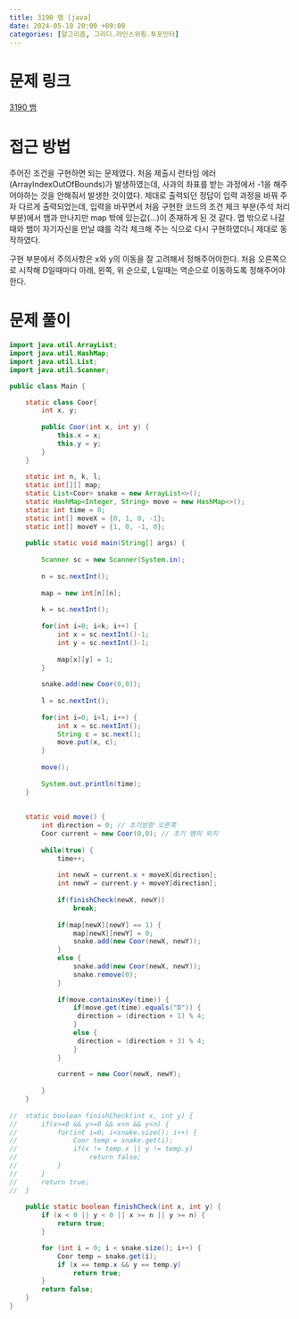 ```yaml
---
title: 3190 뱀 [java]
date: 2024-05-10 20:00 +09:00
categories: [알고리즘, 그리디.라인스위핑.투포인터]
---
```

# 문제 링크
[3190 뱀](https://www.acmicpc.net/problem/3190)

# 접근 방법
주어진 조건을 구현하면 되는 문제였다. 처음 제출시 런타임 에러(ArrayIndexOutOfBounds)가 발생하였는데, 사과의 좌표를 받는 과정에서 -1을 해주어야하는 것을 안해줘서 발생한 것이였다. 제대로 출력되던 정답이 입력 과정을 바꿔 주자 다르게 출력되었는데, 입력을 바꾸면서 처음 구현한 코드의 조건 체크 부분(주석 처리 부분)에서 뱀과 만나지만 map 밖에 있는값(...)이 존재하게 된 것 같다. 맵 밖으로 나갈때와 뱀이 자기자신을 만날 떄를 각각 체크해 주는 식으로 다시 구현하였더니 제대로 동작하였다.

구현 부분에서 주의사항은 x와 y의 이동을 잘 고려해서 정해주어야한다. 처음 오른쪽으로 시작해 D일때마다 아래, 왼쪽, 위 순으로, L일때는 역순으로 이동하도록 정해주어야한다.

# 문제 풀이
```java
import java.util.ArrayList;
import java.util.HashMap;
import java.util.List;
import java.util.Scanner;

public class Main {

	static class Coor{
		int x, y;
		
		public Coor(int x, int y) {
			this.x = x;
			this.y = y;
		}
	}
	
	static int n, k, l;
	static int[][] map;
	static List<Coor> snake = new ArrayList<>();
	static HashMap<Integer, String> move = new HashMap<>();
	static int time = 0;
	static int[] moveX = {0, 1, 0, -1};
	static int[] moveY = {1, 0, -1, 0};
	
	public static void main(String[] args) {
		
		Scanner sc = new Scanner(System.in);
		
		n = sc.nextInt();
		
		map = new int[n][n];
		
		k = sc.nextInt();
		
		for(int i=0; i<k; i++) {
			int x = sc.nextInt()-1;
			int y = sc.nextInt()-1;
			
			map[x][y] = 1;
		}
		
		snake.add(new Coor(0,0));
		
		l = sc.nextInt();
		
		for(int i=0; i<l; i++) {
			int x = sc.nextInt();
			String c = sc.next();
			move.put(x, c);
		}
		
		move();
		
		System.out.println(time);
	}
	
	
	static void move() {
		int direction = 0; // 초기방향 오른쪽
		Coor current = new Coor(0,0); // 초기 뱀의 위치
		
		while(true) {
			time++;
			
			int newX = current.x + moveX[direction];
			int newY = current.y + moveY[direction];
			
			if(finishCheck(newX, newY))
				break;
			
			if(map[newX][newY] == 1) {
				map[newX][newY] = 0;
				snake.add(new Coor(newX, newY));
			}
			else {
				snake.add(new Coor(newX, newY));
				snake.remove(0);
			}
			
			if(move.containsKey(time)) {
				if(move.get(time).equals("D")) {
				 direction = (direction + 1) % 4;	
				}
				else {
				 direction = (direction + 3) % 4;	
				}
			}
			
			current = new Coor(newX, newY);
			
		}
	}
	
//	static boolean finishCheck(int x, int y) {
//		if(x>=0 && y>=0 && x<n && y<n) {
//			for(int i=0; i<snake.size(); i++) {
//				Coor temp = snake.get(i);
//				if(x != temp.x || y != temp.y)
//					return false;
//			}
//		}
//		return true;
//	}
	
	public static boolean finishCheck(int x, int y) {
		if (x < 0 || y < 0 || x >= n || y >= n) {
			return true;
		}

		for (int i = 0; i < snake.size(); i++) {
			Coor temp = snake.get(i);
			if (x == temp.x && y == temp.y)
				return true;
		}
		return false;
	}
}


```
